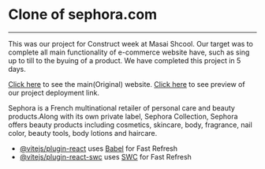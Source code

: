 # Clone of sephora.com

<hr>

This was our project for Construct week at Masai Shcool. Our target was to complete all main functionality of e-commerce website have, such as sing up to till to the byuing of a product. We have completed this project in 5 days.

[Click here](https://www.sephora.com/) to see the main(Original) website.
[Click here]() to see preview of our project deployment link.

Sephora is a French multinational retailer of personal care and beauty products.Along with its own private label, Sephora Collection, Sephora offers beauty products including cosmetics, skincare, body, fragrance, nail color, beauty tools, body lotions and haircare.

- [@vitejs/plugin-react](https://github.com/vitejs/vite-plugin-react/blob/main/packages/plugin-react/README.md) uses [Babel](https://babeljs.io/) for Fast Refresh
- [@vitejs/plugin-react-swc](https://github.com/vitejs/vite-plugin-react-swc) uses [SWC](https://swc.rs/) for Fast Refresh
